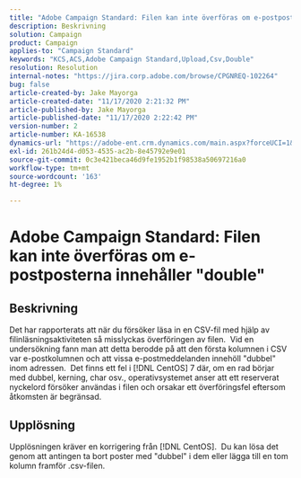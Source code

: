 ```yaml
---
title: "Adobe Campaign Standard: Filen kan inte överföras om e-postposterna innehåller \"double\""
description: Beskrivning
solution: Campaign
product: Campaign
applies-to: "Campaign Standard"
keywords: "KCS,ACS,Adobe Campaign Standard,Upload,Csv,Double"
resolution: Resolution
internal-notes: "https://jira.corp.adobe.com/browse/CPGNREQ-102264"
bug: false
article-created-by: Jake Mayorga
article-created-date: "11/17/2020 2:21:32 PM"
article-published-by: Jake Mayorga
article-published-date: "11/17/2020 2:22:42 PM"
version-number: 2
article-number: KA-16538
dynamics-url: "https://adobe-ent.crm.dynamics.com/main.aspx?forceUCI=1&pagetype=entityrecord&etn=knowledgearticle&id=35fe582f-e028-eb11-a813-000d3a593c3f"
exl-id: 261b24d4-d053-4535-ac2b-8e45792e9e01
source-git-commit: 0c3e421beca46d9fe1952b1f98538a50697216a0
workflow-type: tm+mt
source-wordcount: '163'
ht-degree: 1%

---
```


# Adobe Campaign Standard: Filen kan inte överföras om e-postposterna innehåller &quot;double&quot;

## Beskrivning

Det har rapporterats att när du försöker läsa in en CSV-fil med hjälp av filinläsningsaktiviteten så misslyckas överföringen av filen.  Vid en undersökning fann man att detta berodde på att den första kolumnen i CSV var e-postkolumnen och att vissa e-postmeddelanden innehöll &quot;dubbel&quot; inom adressen.  Det finns ett fel i [!DNL CentOS] 7 där, om en rad börjar med dubbel, kerning, char osv., operativsystemet anser att ett reserverat nyckelord försöker användas i filen och orsakar ett överföringsfel eftersom åtkomsten är begränsad.

## Upplösning

Upplösningen kräver en korrigering från [!DNL CentOS].  Du kan lösa det genom att antingen ta bort poster med &quot;dubbel&quot; i dem eller lägga till en tom kolumn framför .csv-filen.
